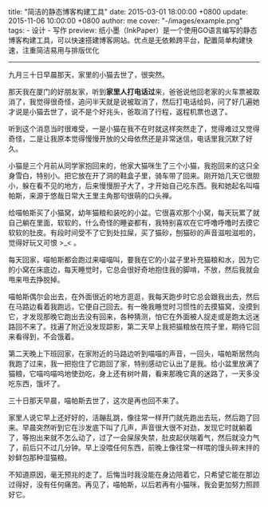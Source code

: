 title: "简洁的静态博客构建工具"
date: 2015-03-01 18:00:00 +0800
update: 2015-11-06 10:00:00 +0800
author: me
cover: "-/images/example.png"
tags:
    - 设计
    - 写作
preview: 纸小墨（InkPaper）是一个使用GO语言编写的静态博客构建工具，可以快速搭建博客网站。优点是无依赖跨平台，配置简单构建快速，注重简洁易用与排版优化

---

九月三十日早晨那天，家里的小猫去世了，很突然。

那天我在厦门的好朋友家，听到**家里人打电话过**来，爸爸说他回老家的火车票被取消了，我觉得很奇怪，追问半天就是说被取消了，然后打电话给妈，问了好几遍她才说是小猫去世了，说不是个好兆头，爸取消了行程，返程机票也退了。

听到这个消息当时很难受，一是小猫在我不在时就这样突然走了，觉得难过又觉得奇怪，二是让我原本觉得慢慢开放的父母依然还是非常迷信，电话里我沉默了好久。

小猫是三个月前从同学家抱回来的，他家大猫咪生了三个小猫，我抱回来的这只全身雪白，特别小。把它放在开了洞的鞋盒子里，骑车带了回来。刚开始几天它很胆小，躲在看不见的地方，后来慢慢胆子大了，才开始自己吃东西。我和她起名叫喵帕斯，来源于悠哉日常大王里主角那句很萌的口头禅。

给喵帕斯买了小猫窝，幼年猫粮和装吃的小盆。它很喜欢那个小窝，每天玩累了就自己躺在里面，软软的，什么奇怪的睡姿都有，我特别喜欢在它呼噜呼噜时去摸它软软的肚皮。有段时间受不了它到处拉屎，买了猫砂，刨猫砂的声音滋啦滋啦的，觉得好玩又可恨 >_< 。

每天回家，喵帕斯都会跑过来喵喵叫，要我在它的小盆子里补充猫粮和水，因为它的小窝在床底边，每天睡觉时，它总会很好奇地抱住我的脚啃，不放，然后我就会甩来甩去挣脱掉。

喵帕斯偶尔会出去，在外面很近的地方逛逛，我每天跑步时它总会跟我出去，然后在马路边看着我跑远，它便自己回去。有一晚我睡觉时习惯性的去摸猫窝，没摸到它，才发现那晚它跑出去没有回来，各种猜测，怕它在外面被人捉走或是跑太远迷路回不来了。找遍了附近没发现踪影，第二天早上我把猫粮放在院子里，期待它回来看得到，不会饿着。

第二天晚上下班回家，在家附近的马路边听到喵喵的声音，一回头，喵帕斯居然向我跑了过来，我一把抱住了它跑回了家，特别感动它认出了是我。给小盆里放满了猫粮，它喵呜喵呜地使劲吃，身上还有树叶屑，看来那晚它真的迷路了，一天多没吃东西，饿坏了。

三十日那天早晨，喵帕斯去世了，这次是再也回不来了。

家里人说它早上还好好的，活蹦乱跳，像往常一样开门就先跑出去玩，然后跑了回来。早晨突然听到它在沙发底下叫了几声，声音很大很不对劲，发现它时就躺着了，等抱出来就不怎么动了，过了一会屎尿失禁，肚皮起伏喘着气，然后就没力气了，前后只不过几分钟。早上没喂任何东西，前晚上像往常一样喂的馒头碎末拌的妙鲜包那种湿猫粮。

不知道原因，毫无预兆的走了。后悔当时我没能在身边陪着它，只希望它能在那边过得好，没有任何痛苦。再见了，喵帕斯，以后若再有小猫咪，我会更加努力照顾好它。